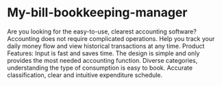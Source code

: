 # My-bill-bookkeeping-manager
Are you looking for the easy-to-use, clearest accounting software? Accounting does not require complicated operations. Help you track your daily money flow and view historical transactions at any time.  Product Features: Input is fast and saves time. The design is simple and only provides the most needed accounting function. Diverse categories, understanding the type of consumption is easy to book. Accurate classification, clear and intuitive expenditure schedule.
